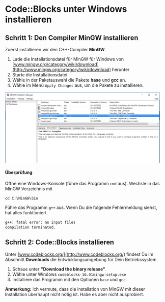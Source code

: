 
# Code::Blocks unter Windows installieren

## Schritt 1: Den Compiler MinGW installieren

Zuerst installieren wir den C++-Compiler **MinGW**.

1. Lade die Installationsdatei für MinGW für Windows von [www.mingw.org/category/wiki/download](http://www.mingw.org/category/wiki/download) herunter
2. Starte die Installationsdatei
3. Wähle in der Paketauswahl die Pakete **base** und **gcc** an.
4. Wähle im Menü `Apply Changes` aus, um die Pakete zu installieren.

![Paketauswahl](bilder_installation/mingw_packages.png)

#### Überprüfung

Öffne eine Windows-Konsole (führe das Programm `cmd` aus). Wechsle in das MinGW Verzeichnis mit

    cd C:\MinGW\bin

Führe das Programm `g++` aus. Wenn Du die folgende Fehlermeldung siehst, hat alles funktioniert.

    g++: fatal error: no input files
    compilation terminated.


## Schritt 2: Code::Blocks installieren

Unter [www.codeblocks.org/](http://www.codeblocks.org/) findest Du im Abschnitt **Downloads** die Entwicklungsumgebung für Dein Betriebssystem. 

1. Schaue unter **"Download the binary release"**.
2. Wähle unter Windows `codeblocks-16.01mingw-setup.exe`
3. Installiere das Programm mit den Optionen `base` und `gcc`.

**Anmerkung:** Ich vermute, dass die Installation von MinGW mit dieser Installation überhaupt nicht nötig ist. Habe es aber nicht ausprobiert.

